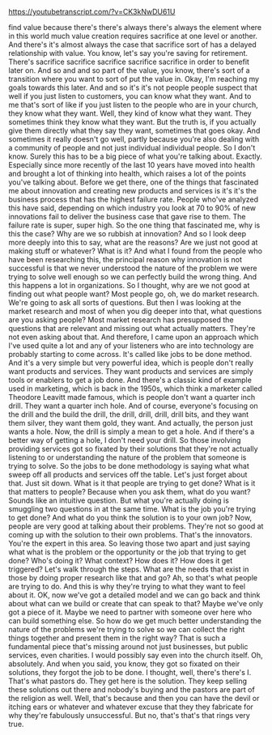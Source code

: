 https://youtubetranscript.com/?v=CK3kNwDU61U

 find value because there's there's always there's always the element where in this world much value creation requires sacrifice at one level or another. And there's it's almost always the case that sacrifice sort of has a delayed relationship with value. You know, let's say you're saving for retirement. There's sacrifice sacrifice sacrifice sacrifice sacrifice in order to benefit later on. And so and and so part of the value, you know, there's sort of a transition where you want to sort of put the value in. Okay, I'm reaching my goals towards this later. And and so it's it's not people people suspect that well if you just listen to customers, you can know what they want. And to me that's sort of like if you just listen to the people who are in your church, they know what they want. Well, they kind of know what they want. They sometimes think they know what they want. But the truth is, if you actually give them directly what they say they want, sometimes that goes okay. And sometimes it really doesn't go well, partly because you're also dealing with a community of people and not just individual individual people. So I don't know. Surely this has to be a big piece of what you're talking about. Exactly. Especially since more recently of the last 10 years have moved into health and brought a lot of thinking into health, which raises a lot of the points you've talking about. Before we get there, one of the things that fascinated me about innovation and creating new products and services is it's it's the business process that has the highest failure rate. People who've analyzed this have said, depending on which industry you look at 70 to 90% of new innovations fail to deliver the business case that gave rise to them. The failure rate is super, super high. So the one thing that fascinated me, why is this the case? Why are we so rubbish at innovation? And so I look deep more deeply into this to say, what are the reasons? Are we just not good at making stuff or whatever? What is it? And what I found from the people who have been researching this, the principal reason why innovation is not successful is that we never understood the nature of the problem we were trying to solve well enough so we can perfectly build the wrong thing. And this happens a lot in organizations. So I thought, why are we not good at finding out what people want? Most people go, oh, we do market research. We're going to ask all sorts of questions. But then I was looking at the market research and most of when you dig deeper into that, what questions are you asking people? Most market research has presupposed the questions that are relevant and missing out what actually matters. They're not even asking about that. And therefore, I came upon an approach which I've used quite a lot and any of your listeners who are into technology are probably starting to come across. It's called like jobs to be done method. And it's a very simple but very powerful idea, which is people don't really want products and services. They want products and services are simply tools or enablers to get a job done. And there's a classic kind of example used in marketing, which is back in the 1950s, which think a marketer called Theodore Leavitt made famous, which is people don't want a quarter inch drill. They want a quarter inch hole. And of course, everyone's focusing on the drill and the build the drill, the drill, drill, drill, drill bits, and they want them silver, they want them gold, they want. And actually, the person just wants a hole. Now, the drill is simply a mean to get a hole. And if there's a better way of getting a hole, I don't need your drill. So those involving providing services got so fixated by their solutions that they're not actually listening to or understanding the nature of the problem that someone is trying to solve. So the jobs to be done methodology is saying what what sweep off all products and services off the table. Let's just forget about that. Just sit down. What is it that people are trying to get done? What is it that matters to people? Because when you ask them, what do you want? Sounds like an intuitive question. But what you're actually doing is smuggling two questions in at the same time. What is the job you're trying to get done? And what do you think the solution is to your own job? Now, people are very good at talking about their problems. They're not so good at coming up with the solution to their own problems. That's the innovators. You're the expert in this area. So leaving those two apart and just saying what what is the problem or the opportunity or the job that trying to get done? Who's doing it? What context? How does it? How does it get triggered? Let's walk through the steps. What are the needs that exist in those by doing proper research like that and go? Ah, so that's what people are trying to do. And this is why they're trying to what they want to feel about it. OK, now we've got a detailed model and we can go back and think about what can we build or create that can speak to that? Maybe we've only got a piece of it. Maybe we need to partner with someone over here who can build something else. So how do we get much better understanding the nature of the problems we're trying to solve so we can collect the right things together and present them in the right way? That is such a fundamental piece that's missing around not just businesses, but public services, even charities. I would possibly say even into the church itself. Oh, absolutely. And when you said, you know, they got so fixated on their solutions, they forgot the job to be done. I thought, well, there's there's I. That's what pastors do. They get here is the solution. They keep selling these solutions out there and nobody's buying and the pastors are part of the religion as well. Well, that's because and then you can have the devil or itching ears or whatever and whatever excuse that they they fabricate for why they're fabulously unsuccessful. But no, that's that's that rings very true.